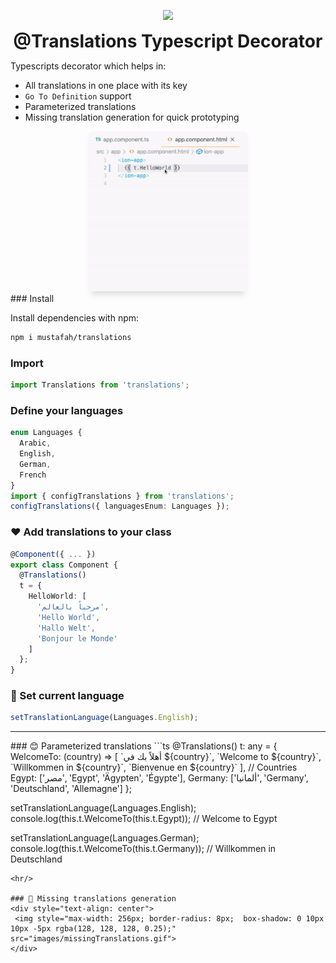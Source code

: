 
<p align="center">
  <img width="128" src="https://static.thenounproject.com/png/2556730-200.png">
  <h1 style="margin: 0; text-align: center">@Translations Typescript Decorator</h1>
</p>

Typescripts decorator which helps in:
- All translations in one place with its key
- `Go To Definition` support
- Parameterized translations
- Missing translation generation for quick prototyping
<div style="text-align: center">
 <img style="max-width: 256px; border-radius: 8px;  box-shadow: 0 10px 10px -5px rgba(128, 128, 128, 0.25);" src="images/goToDefinition.gif">
</div>
### Install

Install dependencies with npm:

```bash
npm i mustafah/translations
```

### Import
```ts
import Translations from 'translations';
```

### Define your languages
```ts
enum Languages {
  Arabic,
  English,
  German,
  French
}
import { configTranslations } from 'translations';
configTranslations({ languagesEnum: Languages });
```
### ❤️ Add translations to your class
```ts
@Component({ ... })
export class Component {
  @Translations()
  t = {
    HelloWorld: [
      'مرحباً بالعالم',
      'Hello World',
      'Hallo Welt',
      'Bonjour le Monde'
    ]
  };
}
```
### 💬 Set current language
```ts
setTranslationLanguage(Languages.English);
```
<hr/>
### 😊 Parameterized translations
```ts
  @Translations()
  t: any = {
    WelcomeTo: (country) => [
      `أهلاً بك في ${country}`,
      `Welcome to ${country}`,
      `Willkommen in ${country}`,
      `Bienvenue en ${country}`
    ],
    // Countries
    Egypt: ['مصر', 'Egypt', 'Ägypten', 'Égypte'],
    Germany: ['ألمانيا', 'Germany', 'Deutschland', 'Allemagne']
  };

  setTranslationLanguage(Languages.English);
  console.log(this.t.WelcomeTo(this.t.Egypt));
  // Welcome to Egypt

  setTranslationLanguage(Languages.German);
  console.log(this.t.WelcomeTo(this.t.Germany));
  // Willkommen in Deutschland
```
<hr/>

### 🚀 Missing translations generation
<div style="text-align: center">
 <img style="max-width: 256px; border-radius: 8px;  box-shadow: 0 10px 10px -5px rgba(128, 128, 128, 0.25);" src="images/missingTranslations.gif">
</div>